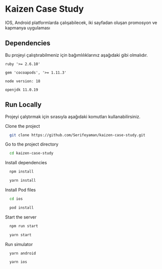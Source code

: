 
# Kaizen Case Study

IOS, Android platformlarda çalışabilecek,  iki sayfadan oluşan promosyon ve kapmanya uygulaması

## Dependencies

Bu projeyi çalıştırabilmeniz için bağımlılıklarınız aşağıdaki gibi olmalıdır.

`ruby '>= 2.6.10'`

`gem 'cocoapods', '>= 1.11.3'`

`node version: 18`

`openjdk 11.0.19`

## Run Locally

Projeyi çalştırmak için sırasıyla aşağıdaki komutları kullanabilirsiniz.

Clone the project

```bash
  git clone https://github.com/Serifeyaman/kaizen-case-study.git
```

Go to the project directory

```bash
  cd kaizen-case-study
```

Install dependencies

```bash
  npm install 
```
```bash
  yarn install 
```

Install Pod files

```bash
  cd ios 
```
```bash
  pod install 
```

Start the server

```bash
  npm run start
```

```bash
  yarn start
```

Run simulator

```bash
  yarn android
```
```bash
  yarn ios
```
